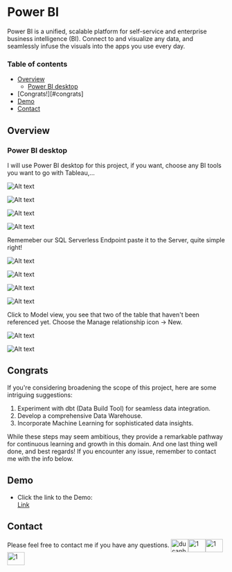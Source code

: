 # Power BI
Power BI is a unified, scalable platform for self-service and enterprise business intelligence (BI). Connect to and visualize any data, and seamlessly infuse the visuals into the apps you use every day.

### Table of contents

* [Overview](#overview)
  * [Power BI desktop](#pwbi-desktop)
* [Congrats!][#congrats]
* [Demo](#demo)
* [Contact](#contact)

## Overview
### Power BI desktop
I will use Power BI desktop for this project, if you want, choose any BI tools you want to go with Tableau,...

![Alt text](image/screen.png)

![Alt text](image/1.png)

![Alt text](image/2.png)

![Alt text](image/3.png)

Rememeber our SQL Serverless Endpoint paste it to the Server, quite simple right!

![Alt text](image/synapse-endpoint.png)

![Alt text](image/4.png)

![Alt text](image/5.png)

![Alt text](image/6.png)

Click to Model view, you see that two of the table that haven't been referenced yet. Choose the Manage relationship icon -> New. 

![Alt text](image/7.png)

![Alt text](image/8.png)

## Congrats
If you're considering broadening the scope of this project, here are some intriguing suggestions:

1. Experiment with dbt (Data Build Tool) for seamless data integration.
2. Develop a comprehensive Data Warehouse.
3. Incorporate Machine Learning for sophisticated data insights.

While these steps may seem ambitious, they provide a remarkable pathway for continuous learning and growth in this domain.
And one last thing well done, and best regards! If you encounter any issue, remember to contact me with the info below.

## Demo
- Click the link to the Demo:  
  [Link](https://www.youtube.com/playlist?list=PLId1IInL1tur3w-5b9-SY1AvyH8lZw7IA)

## Contact
Please feel free to contact me if you have any questions.
<a href="https://ducanh0285@gmail.com" target="blank"><img align="center" src="https://img.icons8.com/color/48/000000/gmail--v2.png" alt="ducanh0285@gmail.com" height="30" width="40" /></a><a href="https://www.facebook.com/ducanh.pp" target="blank"><img align="center" src="https://raw.githubusercontent.com/rahuldkjain/github-profile-readme-generator/master/src/images/icons/Social/facebook.svg" alt="1" height="30" width="40" /></a><a href="https://twitter.com/Ducann02Nguyen" target="blank"><img align="center" src="https://raw.githubusercontent.com/rahuldkjain/github-profile-readme-generator/master/src/images/icons/Social/twitter.svg" alt="1" height="30" width="40" /></a><a href="https://www.linkedin.com/in/ducanhnt/" target="blank"><img align="center" src="https://raw.githubusercontent.com/rahuldkjain/github-profile-readme-generator/master/src/images/icons/Social/linked-in-alt.svg" alt="1" height="30" width="40" /></a>

